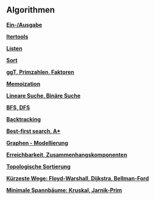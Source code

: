## Algorithmen

**[Ein-/Ausgabe](./ein_ausgabe.md)**

**[Itertools](./itertools.md)**

**[Listen](./listen.md)**

**[Sort](./sort.md)**

**[ggT, Primzahlen, Faktoren](./zahlentheorie.md)**

**[Memoization](./memoization.md)**

**[Lineare Suche, Binäre Suche](./binaereSuche.md)**

**[BFS, DFS](./bfs_dfs.md)**

**[Backtracking](./backtracking.md)**

**[Best-first search, A*](./greedy_astar.md)**

**[Graphen - Modellierung](./graphen.md)**

**[Erreichbarkeit, Zusammenhangskomponenten](./erreichbar.md)**

**[Topologische Sortierung](./toposort.md)**

**[Kürzeste Wege: Floyd-Warshall, Dijkstra, Bellman-Ford](./floyd.md)**

**[Minimale Spannbäume: Kruskal, Jarnik-Prim](./kruskal.md)**


